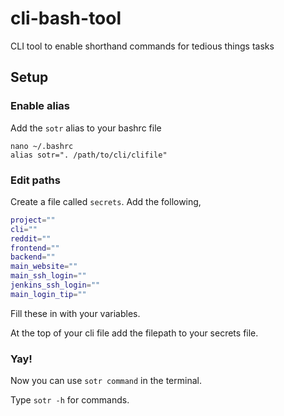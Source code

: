 # cli-bash-tool
CLI tool to enable shorthand commands for tedious things tasks

## Setup

### Enable alias
Add the `sotr` alias to your bashrc file
```
nano ~/.bashrc
alias sotr=". /path/to/cli/clifile"
```

### Edit paths
Create a file called `secrets`. Add the following,
```bash
project=""
cli=""
reddit=""
frontend=""
backend=""
main_website=""
main_ssh_login=""
jenkins_ssh_login=""
main_login_tip=""
```

Fill these in with your variables.

At the top of your cli file add the filepath to your secrets file.

### Yay!
Now you can use `sotr command` in the terminal.

Type `sotr -h` for commands.
